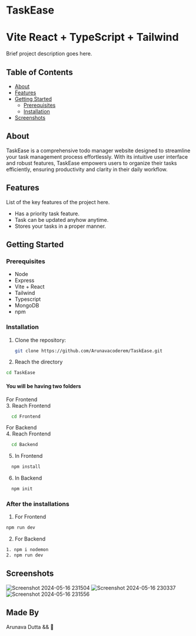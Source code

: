 # TaskEase
# Vite React + TypeScript + Tailwind

Brief project description goes here.

## Table of Contents

- [About](#about)
- [Features](#features)
- [Getting Started](#getting-started)
  - [Prerequisites](#prerequisites) 
  - [Installation](#installation)
- [Screenshots](#screenshots)

## About

TaskEase is a comprehensive todo manager website designed to streamline your task management process effortlessly. With its intuitive user interface and robust features, TaskEase empowers users to organize their tasks efficiently, ensuring productivity and clarity in their daily workflow.

## Features

List of the key features of the project here.

- Has a priority task feature.
- Task can be updated anyhow anytime.
- Stores your tasks in a proper manner.

## Getting Started

### Prerequisites

- Node 
- Express
- Vite + React
- Tailwind
- Typescript
- MongoDB
- npm 

### Installation

1. Clone the repository:

   ```sh
   git clone https://github.com/Arunavacoderem/TaskEase.git

   ```
2. Reach the directory

  ```sh
  cd TaskEase
  ```

#### You will be having two folders

For Frontend <br />
3. Reach Frontend
  ```sh
    cd Frontend
  ```

For Backend  <br />
4. Reach Frontend
  ```sh
    cd Backend
  ```

5. In Frontend  <br />
```sh
  npm install
```

6. In Backend  <br />
```sh
  npm init
```

### After the installations
1. For Frontend
  ```sh
  npm run dev
```
2. For Backend
  ```sh
  1. npm i nodemon
  2. npm run dev

```

## Screenshots
![Screenshot 2024-05-16 231504](https://github.com/ArunavaCoderEm/TaskEase/assets/121813676/5d6d21ae-aaad-4f96-a2a8-2eb800d8c4dd)
![Screenshot 2024-05-16 230337](https://github.com/ArunavaCoderEm/TaskEase/assets/121813676/1bff3ef0-02ca-41d8-a248-2ccd39942a5b)
![Screenshot 2024-05-16 231556](https://github.com/ArunavaCoderEm/TaskEase/assets/121813676/86fcc537-1565-4c3d-81de-c6695c753514)


## Made By
Arunava Dutta && 💙
